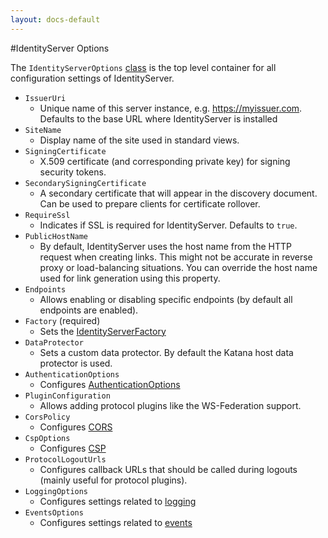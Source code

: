 ```yaml
---
layout: docs-default
---
```


#IdentityServer Options

The `IdentityServerOptions` [class](https://github.com/thinktecture/Thinktecture.IdentityServer.v3/blob/master/source%2FCore%2FConfiguration%2FIdentityServerOptions.cs) is the top level container for all configuration settings of IdentityServer.

* `IssuerUri`
    * Unique name of this server instance, e.g. https://myissuer.com. Defaults to the base URL where IdentityServer is installed
* `SiteName`
    * Display name of the site used in standard views.
* `SigningCertificate`
    * X.509 certificate (and corresponding private key) for signing security tokens.
* `SecondarySigningCertificate`
    * A secondary certificate that will appear in the discovery document. Can be used to prepare clients for certificate rollover.
* `RequireSsl`
    * Indicates if SSL is required for IdentityServer. Defaults to `true`.
* `PublicHostName`
    * By default, IdentityServer uses the host name from the HTTP request when creating links.
    This might not be accurate in reverse proxy or load-balancing situations.
    You can override the host name used for link generation using this property.
* `Endpoints`
    * Allows enabling or disabling specific endpoints (by default all endpoints are enabled).
* `Factory` (required)
    * Sets the [IdentityServerFactory](serviceFactory.html)
* `DataProtector`
    * Sets a custom data protector. By default the Katana host data protector is used.
* `AuthenticationOptions`
    * Configures [AuthenticationOptions](authenticationOptions.html)
* `PluginConfiguration`
    * Allows adding protocol plugins like the WS-Federation support.
* `CorsPolicy`
    * Configures [CORS](cors.html)
* `CspOptions`
    * Configures [CSP](../advanced/csp.html)
* `ProtocolLogoutUrls`
    * Configures callback URLs that should be called during logouts (mainly useful for protocol plugins).
* `LoggingOptions`
    * Configures settings related to [logging](logging.html)
* `EventsOptions`
    * Configures settings related to [events](events.html)